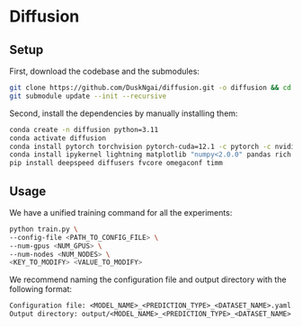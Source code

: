 # Diffusion

## Setup

First, download the codebase and the submodules:

```bash
git clone https://github.com/DuskNgai/diffusion.git -o diffusion && cd diffusion
git submodule update --init --recursive
```

Second, install the dependencies by manually installing them:

```bash
conda create -n diffusion python=3.11
conda activate diffusion
conda install pytorch torchvision pytorch-cuda=12.1 -c pytorch -c nvidia
conda install ipykernel lightning matplotlib "numpy<2.0.0" pandas rich tensorboard
pip install deepspeed diffusers fvcore omegaconf timm
```

## Usage

We have a unified training command for all the experiments:

```bash
python train.py \
--config-file <PATH_TO_CONFIG_FILE> \
--num-gpus <NUM_GPUS> \
--num-nodes <NUM_NODES> \
<KEY_TO_MODIFY> <VALUE_TO_MODIFY>
```

We recommend naming the configuration file and output directory with the following format:
```txt
Configuration file: <MODEL_NAME>_<PREDICTION_TYPE>_<DATASET_NAME>.yaml
Output directory: output/<MODEL_NAME>_<PREDICTION_TYPE>_<DATASET_NAME>
```
